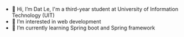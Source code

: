 - 👋 Hi, I’m Dat Le, I'm a third-year student at University of Information Technology (UIT)
- 👀 I’m interested in web development
- 🌱 I’m currently learning Spring boot and Spring framework

<!---
ledat139/ledat139 is a ✨ special ✨ repository because its `README.md` (this file) appears on your GitHub profile.
You can click the Preview link to take a look at your changes.
--->
